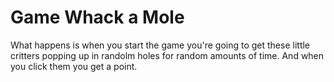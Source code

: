 # Game Whack a Mole
What happens is when you start the game you're going to get these little critters popping up in randolm holes for random amounts of time. And when you click them you get a point.
